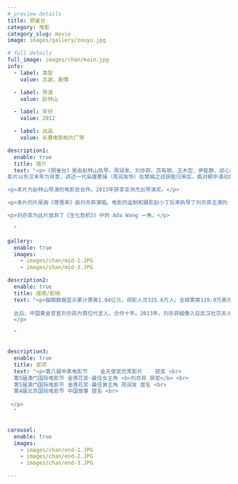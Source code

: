 ```yaml
---
# preview details
title: 铜雀台
category: 电影
category_slug: movie
image: images/gallery/zouyu.jpg

# full details
full_image: images/chan/main.jpg
info:
  - label: 类型
    value: 古装，剧情

  - label: 导演
    value: 赵林山

  - label: 年份
    value: 2012

  - label: 出品
    value: 长春电影制片厂等

description1:
  enable: true
  title: 简介
  text: "<p>《铜雀台》是由赵林山执导，周润发、刘亦菲、苏有朋、玉木宏、伊能静、邱心志领衔主演的古装剧情电影，于2012年9月26日在中国内地上映 。
影片以东汉末年为背景，讲述一代枭雄曹操（周润发饰）在樊城之战获胜归来后，面对朝中涌动的暗流，不动声色之下秘密部署，最终在对方的政变阴谋发动后，率领铜雀台中的伏兵后发制人，一举击溃敌军，但自己亦猝然崩逝。 </p>

<p>本片为赵林山导演的电影处女作。2013年获享亚洲杰出导演奖。</p>

<p>本片的片尾曲《等雪来》由刘亦菲演唱。电影的监制和摄影赵小丁后来执导了刘亦菲主演的《三生三世十里桃花》。</p>

<p>刘亦菲为此片放弃了《生化危机5》中的 Ada Wang 一角。</p>

  "

gallery:
  enable: true
  images:
    - images/chan/mid-2.JPG
    - images/chan/mid-3.JPG

description2:
  enable: true
  title: 成绩/影响
  text: "<p>猫眼数据显示累计票房1.04亿元，观影人次325.6万人。全球票房119.9万美元(注：不包括大陆地区)。年度国产古装片类目亚军。<br>
  
  此后，中国黄金官宣刘亦菲为首位代言人，合作十年。2013年，刘亦菲蜡像入驻武汉杜莎夫人蜡像馆。
  </p>

  "


description3:
  enable: true
  title: 奖项
  text: "<p>第八届中美电影节	金天使奖优秀影片	获奖 <br>
  第5届澳门国际电影节 金莲花奖-最佳女主角 <b>刘亦菲 获奖</b> <br>
  第5届澳门国际电影节 金莲花奖-最佳男主角 周润发 提名 <br>
  第4届北京国际电影节 中国故事 提名 <br>
  
 </p>
  "


carousel:
  enable: true
  images:
    - images/chan/end-1.JPG
    - images/chan/end-2.JPG
    - images/chan/end-3.JPG

---
```

